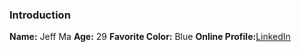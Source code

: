### Introduction
**Name:** Jeff Ma
**Age:** 29
**Favorite Color:** Blue
**Online Profile:**[LinkedIn](https://www.linkedin.com/in/jeff-may-a3aa2a33)
